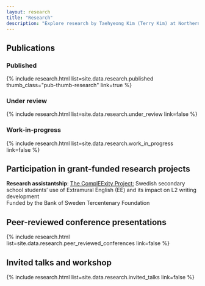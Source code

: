 ```yaml
---
layout: research
title: "Research"
description: "Explore research by Taehyeong Kim (Terry Kim) at Northern Arizona University (NAU) in corpus linguistics, second language aquisition and research methods"
---
```


<h2 class="fw-bold border-bottom pb-2 mb-4">Publications</h2>

<h3 class="fw-semibold mt-4 mb-3">Published</h3>
{% include research.html
   list=site.data.research.published
   thumb_class="pub-thumb-research"
   link=true %}

<h3 class="fw-semibold mt-4 mb-3">Under review</h3>
{% include research.html list=site.data.research.under_review link=false %}

<h3 class="fw-semibold mt-4 mb-3">Work-in-progress</h3>
{% include research.html list=site.data.research.work_in_progress link=false %}

<h2 class="fw-bold border-bottom pb-2 mb-4">Participation in grant-funded research projects</h2>

<p><strong>Research assistantship</strong>: <a href="https://sites.google.com/view/compleexity/home?authuser=0" target="_blank" rel="noopener">The ComplEExity Project:</a> Swedish secondary school students’ use of Extramural English (EE) and its impact on L2 writing development<br>
Funded by the Bank of Sweden Tercentenary Foundation</p>

<h2 class="fw-bold border-bottom pb-2 mt-5 mb-4">Peer-reviewed conference presentations</h2>
{% include research.html list=site.data.research.peer_reviewed_conferences link=false %}

<h2 class="fw-bold border-bottom pb-2 mt-5 mb-4">Invited talks and workshop</h2>
{% include research.html list=site.data.research.invited_talks link=false %}